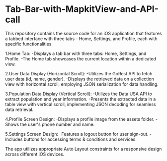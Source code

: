 # Tab-Bar-with-MapkitView-and-API-call
This repository contains the source code for an iOS application that features a tabbed interface with three tabs - Home, Settings, and Profile, each with specific functionalities

1.Home Tab:
-Displays a tab bar with three tabs: Home, Settings, and Profile.
-The Home tab showcases the current location within a dedicated view.

2.User Data Display (Horizontal Scroll):
-Utilizes the GoRest API to fetch user data (id, name, gender).
-Displays the retrieved data on a collection view with horizontal scroll, employing JSON serialization for data handling.

3.Population Data Display (Vertical Scroll):
-Utilizes the Data USA API to extract population and year information.
-Presents the extracted data in a table view with vertical scroll, implementing JSON decoding for seamless data retrieval.

4.Profile Screen Design:
-Displays a profile image from the assets folder.
-Shows the user's phone number and name.

5.Settings Screen Design:
-Features a logout button for user sign-out.
-Includes buttons for accessing terms & conditions and services.

The app utilizes appropriate Auto Layout constraints for a responsive design across different iOS devices.

